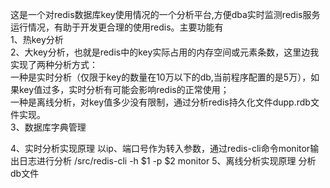 这是一个对redis数据库key使用情况的一个分析平台,方便dba实时监测redis服务运行情况，有助于开发更合理的使用redis。主要功能有  
1、热key分析  
2、大key分析，也就是redis中的key实际占用的内存空间或元素条数，这里边我实现了两种分析方式：  
一种是实时分析（仅限于key的数量在10万以下的db,当前程序配置的是5万），如果key值过多，实时分析有可能会影响redis的正常使用；  
一种是离线分析，对key值多少没有限制，通过分析redis持久化文件dupp.rdb文件实现。  
3、数据库字典管理  

4、实时分析实现原理
以ip、端口号作为转入参数，通过redis-cli命令monitor输出日志进行分析
/src/redis-cli -h $1 -p $2 monitor 
5、离线分析实现原理
分析db文件
